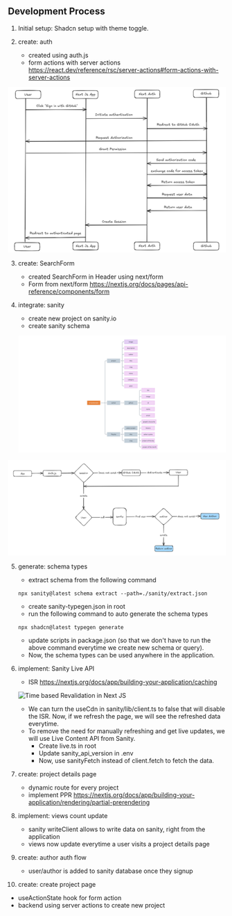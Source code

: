## Development Process

1. Initial setup: Shadcn setup with theme toggle.

2. create: auth
   - created using auth.js
   - form actions with server actions https://react.dev/reference/rsc/server-actions#form-actions-with-server-actions

![screenshot](https://github.com/iAryanK/U-Combinator/blob/main/public/references/auth-flow.png?raw=true)

3. create: SearchForm

   - created SearchForm in Header using next/form
   - Form from next/form https://nextjs.org/docs/pages/api-reference/components/form

4. integrate: sanity

   - create new project on sanity.io
   - create sanity schema

   ![screenshot](https://github.com/iAryanK/U-Combinator/blob/main/public/references/sanity-schema.png?raw=true)

![screenshot](https://github.com/iAryanK/U-Combinator/blob/main/public/references/app-flow.png?raw=true)

5. generate: schema types

   - extract schema from the following command

   ```
   npx sanity@latest schema extract --path=./sanity/extract.json
   ```

   - create sanity-typegen.json in root
   - run the following command to auto generate the schema types

   ```
   npx shadcn@latest typegen generate
   ```

   - update scripts in package.json (so that we don't have to run the above command everytime we create new schema or query).
   - Now, the schema types can be used anywhere in the application.

6. implement: Sanity Live API

   - ISR https://nextjs.org/docs/app/building-your-application/caching

   ![Time based Revalidation in Next JS](https://nextjs.org/_next/image?url=%2Fdocs%2Fdark%2Ftime-based-revalidation.png&w=1920&q=75&dpl=dpl_BpKziPZ8D8KdgtcNYEQc9tyDG4N7)

   - We can turn the useCdn in sanity/lib/client.ts to false that will disable the ISR. Now, if we refresh the page, we will see the refreshed data everytime.
   - To remove the need for manually refreshing and get live updates, we will use Live Content API from Sanity.
     - Create live.ts in root
     - Update sanity_api_version in .env
     - Now, use sanityFetch instead of client.fetch to fetch the data.

7. create: project details page

   - dynamic route for every project
   - implement PPR https://nextjs.org/docs/app/building-your-application/rendering/partial-prerendering

8. implement: views count update

   - sanity writeClient allows to write data on sanity, right from the application
   - views now update everytime a user visits a project details page

9. create: author auth flow

   - user/author is added to sanity database once they signup

10. create: create project page

- useActionState hook for form action
- backend using server actions to create new project
